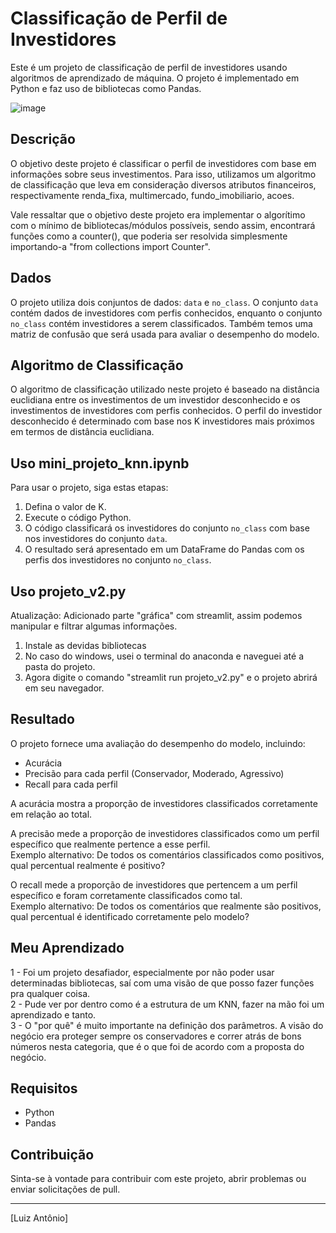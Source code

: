# Classificação de Perfil de Investidores

Este é um projeto de classificação de perfil de investidores usando algoritmos de aprendizado de máquina. O projeto é implementado em Python e faz uso de bibliotecas como Pandas.

![image](https://github.com/luizolijr/knn_project/assets/42130256/01a1a4a0-758d-4d9d-9cfd-b77e53ea4637)

## Descrição

O objetivo deste projeto é classificar o perfil de investidores com base em informações sobre seus investimentos. Para isso, utilizamos um algoritmo de classificação que leva em consideração diversos atributos financeiros, respectivamente renda_fixa, multimercado, fundo_imobiliario, acoes.

Vale ressaltar que o objetivo deste projeto era implementar o algorítimo com o mínimo de bibliotecas/módulos possíveis, sendo assim, encontrará funções como a counter(), que poderia ser resolvida simplesmente importando-a "from collections import Counter".


## Dados

O projeto utiliza dois conjuntos de dados: `data` e `no_class`. O conjunto `data` contém dados de investidores com perfis conhecidos, enquanto o conjunto `no_class` contém investidores a serem classificados. Também temos uma matriz de confusão que será usada para avaliar o desempenho do modelo.

## Algoritmo de Classificação

O algoritmo de classificação utilizado neste projeto é baseado na distância euclidiana entre os investimentos de um investidor desconhecido e os investimentos de investidores com perfis conhecidos. O perfil do investidor desconhecido é determinado com base nos K investidores mais próximos em termos de distância euclidiana.

## Uso mini_projeto_knn.ipynb

Para usar o projeto, siga estas etapas:

1. Defina o valor de K.
2. Execute o código Python.
3. O código classificará os investidores do conjunto `no_class` com base nos investidores do conjunto `data`.
4. O resultado será apresentado em um DataFrame do Pandas com os perfis dos investidores no conjunto `no_class`.

## Uso projeto_v2.py

Atualização: Adicionado parte "gráfica" com streamlit, assim podemos manipular e filtrar algumas informações.

1. Instale as devidas bibliotecas
2. No caso do windows, usei o terminal do anaconda e naveguei até a pasta do projeto.
3. Agora digite o comando "streamlit run projeto_v2.py" e o projeto abrirá em seu navegador.

## Resultado

O projeto fornece uma avaliação do desempenho do modelo, incluindo:

- Acurácia
- Precisão para cada perfil (Conservador, Moderado, Agressivo)
- Recall para cada perfil

A acurácia mostra a proporção de investidores classificados corretamente em relação ao total.

A precisão mede a proporção de investidores classificados como um perfil específico que realmente pertence a esse perfil.  
Exemplo alternativo: De todos os comentários classificados como positivos, qual percentual realmente é positivo?

O recall mede a proporção de investidores que pertencem a um perfil específico e foram corretamente classificados como tal.  
Exemplo alternativo: De todos os comentários que realmente são positivos, qual percentual é identificado corretamente pelo modelo?


## Meu Aprendizado

1 - Foi um projeto desafiador, especialmente por não poder usar determinadas bibliotecas, saí com uma visão de que posso fazer funções pra qualquer coisa.  
2 - Pude ver por dentro como é a estrutura de um KNN, fazer na mão foi um aprendizado e tanto.  
3 - O "por quê" é muito importante na definição dos parâmetros. A visão do negócio era proteger sempre os conservadores e correr atrás de bons números nesta categoria, que é o que foi de acordo com a proposta do negócio.

## Requisitos

- Python
- Pandas

## Contribuição

Sinta-se à vontade para contribuir com este projeto, abrir problemas ou enviar solicitações de pull.


---

[Luiz Antônio]




